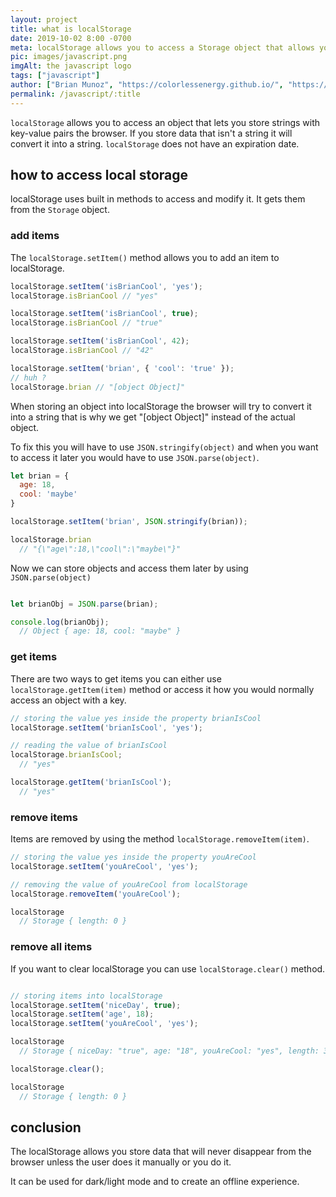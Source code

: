 ```yaml
---
layout: project
title: what is localStorage
date: 2019-10-02 8:00 -0700
meta: localStorage allows you to access a Storage object that allows you to store key-value pairs that are a string in your browser. local storage does not have an expiration date.
pic: images/javascript.png
imgAlt: the javascript logo
tags: ["javascript"]
author: ["Brian Munoz", "https://colorlessenergy.github.io/", "https://github.com/colorlessenergy"]
permalink: /javascript/:title
---
```


<code class="highlight__code">localStorage</code> allows you to access an object that lets you store strings with key-value pairs the browser. If you store data that isn't a string it will convert it into a string. <code class="highlight__code">localStorage</code> does not have an expiration date.

## how to access local storage

localStorage uses built in methods to access and modify it. It gets them from the <code class="highlight__code">Storage</code> object.

### add items

The <code class="highlight__code">localStorage.setItem()</code> method allows you to add an item to localStorage.

```javascript
localStorage.setItem('isBrianCool', 'yes');
localStorage.isBrianCool // "yes"

localStorage.setItem('isBrianCool', true);
localStorage.isBrianCool // "true"

localStorage.setItem('isBrianCool', 42);
localStorage.isBrianCool // "42"

localStorage.setItem('brian', { 'cool': 'true' });
// huh ?
localStorage.brian // "[object Object]"
```

When storing an object into localStorage the browser will try to convert it into a string that is why we get "[object Object]" instead of the actual object. 

To fix this you will have to use <code class="highlight__code">JSON.stringify(object)</code> and when you want to access it later you would have to use <code class="highlight__code">JSON.parse(object)</code>.


```javascript
let brian = {
  age: 18,
  cool: 'maybe'
}

localStorage.setItem('brian', JSON.stringify(brian));

localStorage.brian
  // "{\"age\":18,\"cool\":\"maybe\"}"
```

Now we can store objects and access them later by using <code class="highlight__code">JSON.parse(object)</code>

```javascript

let brianObj = JSON.parse(brian);

console.log(brianObj);
  // Object { age: 18, cool: "maybe" }
```

### get items

There are two ways to get items you can either use <code class="highlight__code">localStorage.getItem(item)</code> method or access it how you would normally access an object with a key.

```javascript
// storing the value yes inside the property brianIsCool
localStorage.setItem('brianIsCool', 'yes');

// reading the value of brianIsCool
localStorage.brianIsCool;
  // "yes"

localStorage.getItem('brianIsCool');
  // "yes"
```

### remove items

Items are removed by using the method <code class="highlight__code">localStorage.removeItem(item)</code>.

```javascript
// storing the value yes inside the property youAreCool
localStorage.setItem('youAreCool', 'yes');

// removing the value of youAreCool from localStorage
localStorage.removeItem('youAreCool');

localStorage
  // Storage { length: 0 }
```

### remove all items

If you want to clear localStorage you can use <code class="highlight__code">localStorage.clear()</code> method.

```javascript

// storing items into localStorage
localStorage.setItem('niceDay', true);
localStorage.setItem('age', 18);
localStorage.setItem('youAreCool', 'yes');

localStorage
  // Storage { niceDay: "true", age: "18", youAreCool: "yes", length: 3 }

localStorage.clear();

localStorage
  // Storage { length: 0 }
```

## conclusion

The localStorage allows you store data that will never disappear from the browser unless the user does it manually or you do it. 

It can be used for dark/light mode and to create an offline experience.